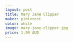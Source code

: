 ```yaml
---
layout: post
title: Mary Jane Clipper
maker: pinterest 
color: white
image: mary-jane-clipper.jpg
price: 1.99 AUD
---
```

